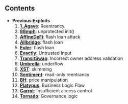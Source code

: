 ## Contents

* **Previous Exploits**
  1. [**1_Agave**](docs/1_Agave.md): Reentrancy.
  2. [**88mph**](docs/88mph.md): unprotected init()
  3. [**AffineDeFi**](docs/AffineDeFi.md): flash loan attack
  4. [**Allbridge**](docs/Allbridge.md): flash loan 
  5. [**Euler**](docs/euler.md): flash loan
  6. [**Exactly**](docs/Exactly.md): Untrusted Input
  7. [**TransitSwap**](docs/TransitSwap.md): Incorrect owner address validation
  8. [**Umbrella**](docs/Umbrella.md): underflow
  9. [**XST**](docs/XST_UNISWAP.md): skimming
  10. [**Sentiment**](docs/Sentiment.md): read-only reentrancy
  11. [**BH**](docs/bh.md): price manipulation
  12. [**Platypus**](docs/platypus.md): Business Logic Flaw
  13. [**Carrot**](docs/Carrot.md): Insufficient access control
  13. [**Tornado**](docs/tornado.md): Governance logic






